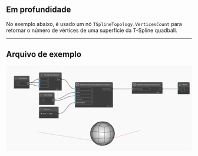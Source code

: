 <!--- Autodesk.DesignScript.Geometry.TSpline.TSplineTopology.VerticesCount --->
<!--- OUBDJTXQVGIEZZTOCO3QDFCDT73JUQD54U6YYFBJZUKZDZEYPYKA --->
## Em profundidade
No exemplo abaixo, é usado um nó `TSplineTopology.VerticesCount` para retornar o número de vértices de uma superfície da T-Spline quadball.
___
## Arquivo de exemplo

![TSplineTopology.VerticesCount](./OUBDJTXQVGIEZZTOCO3QDFCDT73JUQD54U6YYFBJZUKZDZEYPYKA_img.jpg)
